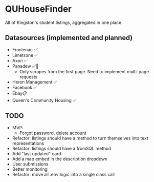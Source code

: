 # QUHouseFinder

All of Kingston's student listings, aggregated in one place.

## Datasources (implemented and planned)

- Frontenac  ✅
- Limetsone ✅
- Axon ✅
- Panadew ✅🚧
  - Only scrapes from the first page. Need to implement multi-page requests
- Heron Management ✅
- Facebook ✅
- Ebay📋
- Queen's Community Housing ✅

## TODO
- MVP:
  - Forgot password, delete account
- Refactor: listings should have a method to turn themselves into text representations
- Refactor: listings should have a fromSQL method
- Add "last updated" card
- Add a map embed in the description dropdown
- User submissions
- Better monitoring
- Refactor: move all .env logic into a single class call